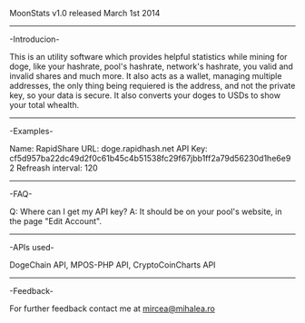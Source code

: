 MoonStats v1.0
released March 1st 2014

****************************************************

-Introducion-

This is an utility software which provides helpful
statistics while mining for doge, like your hashrate,
pool's hashrate, network's hashrate, you valid and 
invalid shares and much more. It also acts as a wallet,
managing multiple addresses, the only thing being 
requiered is the address, and not the private key, 
so your data is secure. It also converts your doges
to USDs to show your total whealth.

****************************************************

-Examples-

Name:    RapidShare
URL:     doge.rapidhash.net
API Key: cf5d957ba22dc49d2f0c61b45c4b51538fc29f67jbb1ff2a79d56230d1he6e92
Refreash interval: 120

****************************************************

-FAQ-

Q: Where can I get my API key?
A: It should be on your pool's website, in the page "Edit Account". 

****************************************************

-APIs used-

DogeChain API, MPOS-PHP API, CryptoCoinCharts API

****************************************************

-Feedback-

For further feedback contact me at mircea@mihalea.ro